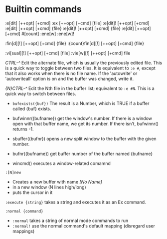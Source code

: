 # Builtin commands

:e[dit] [++opt] [+cmd]
:ex [++opt] [+cmd] [file]
:e[dit]! [++opt] [+cmd]
:e[dit] [++opt] [+cmd] {file}
:e[dit]! [++opt] [+cmd] {file}
:e[dit] [++opt] [+cmd] #[count]
:ene[w]
:ene[w]!

:fin[d][!] [++opt] [+cmd] {file}
:{count}fin[d][!] [++opt] [+cmd] {file}

:vi[sual][!] [++opt] [+cmd] [file]
:vie[w][!] [++opt] [+cmd] file

*CTRL-^*
  Edit the alternate file, which is usually the previously edited file. This is a quick way to toggle between two files. It is equivalent to `:e #`, except that it also works when there is no file name. If the 'autowrite' or 'autowriteall' option is on and the buffer was changed, write it.

*{N}CTRL-^*
Edit the Nth file in the buffer list; equivalent to `:e #N`. 
This is a quick way to switch between files.

- `bufexists({buf})`
  The result is a Number, which is TRUE if a buffer called {buf} exists.

- bufwinnr({bufname})
  get the window's number. If there is a window open with that buffer name, we get its number. If there isn't, bufwinnr() returns -1.
- sbuffer({bufnr})
  opens a new split window to the buffer with the given number.
- bufnr({bufname})
  get buffer number of the buffer named {bufname}
- wincmd()
  executes a window-related comamnd


`:[N]new`
- Creates a new buffer with name *[No Name]*
- in a new window (N lines high/long)
- puts the cursor in it


`:execute {string}` takes a string and executes it as an Ex command.

`:normal {command}`
- `:normal` takes a string of normal mode commands to run
- `:normal!` use the normal command's default mapping (disregard user mappings)
